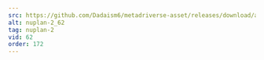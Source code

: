 ```yaml
---
src: https://github.com/Dadaism6/metadriverse-asset/releases/download/assetsv1.0.2/nuplan-2_62.mp4
alt: nuplan-2_62
tag: nuplan-2
vid: 62
order: 172
---
```


